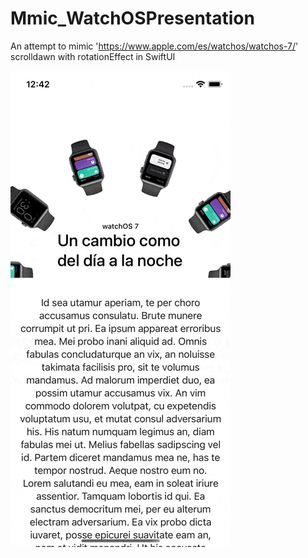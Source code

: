 # Mmic_WatchOSPresentation
An attempt to mimic 'https://www.apple.com/es/watchos/watchos-7/' scrolldawn with rotationEffect in SwiftUI

![caption](https://github.com/cmadrid19/Mmic_WatchOSPresentation/blob/main/Video-demo/1.gif)
